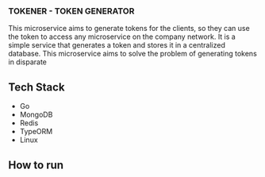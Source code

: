 ### TOKENER - TOKEN GENERATOR

This microservice aims to generate tokens for the clients, so they can use the token to access any microservice on the company network. It is a simple service that generates a token and stores it in a centralized database. This microservice aims to solve the problem of generating tokens in disparate 

## Tech Stack

- Go
- MongoDB
- Redis
- TypeORM
- Linux

## How to run

